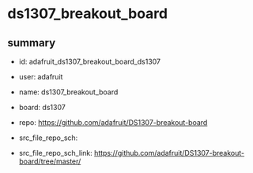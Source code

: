 # ds1307_breakout_board
 
## summary 
* id: adafruit_ds1307_breakout_board_ds1307
* user: adafruit
* name: ds1307_breakout_board
* board: ds1307
* repo: https://github.com/adafruit/DS1307-breakout-board



* src_file_repo_sch: 
* src_file_repo_sch_link: https://github.com/adafruit/DS1307-breakout-board/tree/master/






